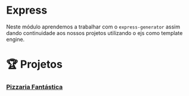 # Express

Neste módulo aprendemos a trabalhar com o `express-generator`  assim dando continuidade aos nossos projetos utilizando o ejs como template engine.

# :trophy:  Projetos

### [Pizzaria Fantástica](https://github.com/Luuck4s/Full-Stack-DigitalHouse/tree/master/Express/pizzaria)


